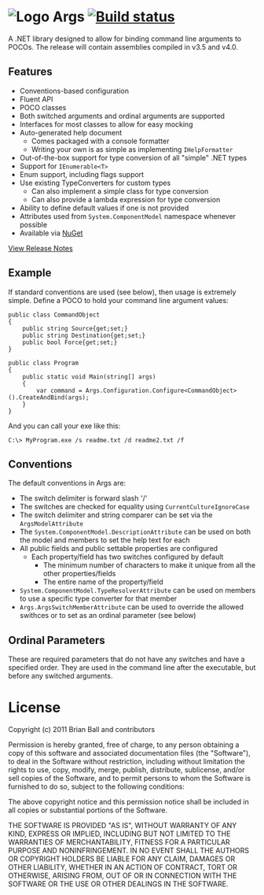 ![Logo](http://little-sharps.github.io/args/console32.png) Args [![Build status](https://ci.appveyor.com/api/projects/status/pb8qpbl9v8nh1kbd)](https://ci.appveyor.com/project/cbrianball/args)
===========================================

A .NET library designed to allow for binding command line arguments to POCOs.  The release will contain assemblies compiled in v3.5 and v4.0.

Features
--------

- Conventions-based configuration
- Fluent API
- POCO classes
- Both switched arguments and ordinal arguments are supported
- Interfaces for most classes to allow for easy mocking
- Auto-generated help document
  - Comes packaged with a console formatter
  - Writing your own is as simple as implementing `IHelpFormatter`
- Out-of-the-box support for type conversion of all "simple" .NET types
- Support for `IEnumerable<T>`
- Enum support, including flags support
- Use existing TypeConverters for custom types
  - Can also implement a simple class for type conversion
  - Can also provide a lambda expression for type conversion
- Ability to define default values if one is not provided
- Attributes used from `System.ComponentModel` namespace whenever possible
- Available via [NuGet](http://nuget.org/List/Packages/Args)

[View Release Notes](https://github.com/littlebits/args/blob/master/releasenotes.md)

Example
--------

If standard conventions are used (see below), then usage is extremely simple. Define a POCO to hold your command line argument values:

    public class CommandObject
	{
	    public string Source{get;set;}
		public string Destination{get;set;}
		public bool Force{get;set;}
	}
	
	public class Program
	{
	    public static void Main(string[] args)
		{
		    var command = Args.Configuration.Configure<CommandObject>().CreateAndBind(args);
		}
	}

And you can call your exe like this:

	C:\> MyProgram.exe /s readme.txt /d readme2.txt /f
	
Conventions
-----------

The default conventions in Args are:

- The switch delimiter is forward slash '/'
- The switches are checked for equality using `CurrentCultureIgnoreCase`
- The switch delimiter and string comparer can be set via the `ArgsModelAttribute`
- The `System.ComponentModel.DescriptionAttribute` can be used on both the model and members to set the help text for each
- All public fields and public settable properties are configured
  - Each property/field has two switches configured by default
    - The minimum number of characters to make it unique from all the other properties/fields
	- The entire name of the property/field
- `System.ComponentModel.TypeResolverAttribute` can be used on members to use a specific type converter for that member
- `Args.ArgsSwitchMemberAttribute` can be used to override the allowed swithces or to set as an ordinal parameter (see below)


Ordinal Parameters
------------------

These are required parameters that do not have any switches and have a specified order. They are used in the command line after the executable,
but before any switched arguments.

	

License
=======
Copyright (c) 2011 Brian Ball and contributors

Permission is hereby granted, free of charge, to any person obtaining a copy
of this software and associated documentation files (the "Software"), to deal
in the Software without restriction, including without limitation the rights
to use, copy, modify, merge, publish, distribute, sublicense, and/or sell
copies of the Software, and to permit persons to whom the Software is
furnished to do so, subject to the following conditions:

The above copyright notice and this permission notice shall be included in
all copies or substantial portions of the Software.

THE SOFTWARE IS PROVIDED "AS IS", WITHOUT WARRANTY OF ANY KIND, EXPRESS OR
IMPLIED, INCLUDING BUT NOT LIMITED TO THE WARRANTIES OF MERCHANTABILITY,
FITNESS FOR A PARTICULAR PURPOSE AND NONINFRINGEMENT. IN NO EVENT SHALL THE
AUTHORS OR COPYRIGHT HOLDERS BE LIABLE FOR ANY CLAIM, DAMAGES OR OTHER
LIABILITY, WHETHER IN AN ACTION OF CONTRACT, TORT OR OTHERWISE, ARISING FROM,
OUT OF OR IN CONNECTION WITH THE SOFTWARE OR THE USE OR OTHER DEALINGS IN
THE SOFTWARE.

